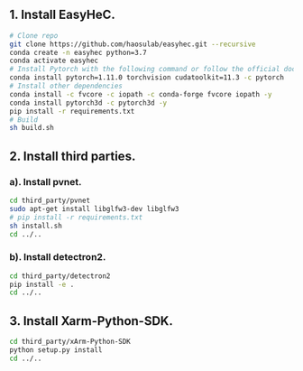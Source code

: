 ## 1. Install EasyHeC.

   ```bash
   # Clone repo
   git clone https://github.com/haosulab/easyhec.git --recursive
   conda create -n easyhec python=3.7
   conda activate easyhec
   # Install Pytorch with the following command or follow the official doc at https://pytorch.org/get-started/locally/.
   conda install pytorch=1.11.0 torchvision cudatoolkit=11.3 -c pytorch
   # Install other dependencies
   conda install -c fvcore -c iopath -c conda-forge fvcore iopath -y
   conda install pytorch3d -c pytorch3d -y
   pip install -r requirements.txt
   # Build
   sh build.sh
   ```

## 2. Install third parties.

### a). Install pvnet.

```bash
cd third_party/pvnet
sudo apt-get install libglfw3-dev libglfw3
# pip install -r requirements.txt
sh install.sh
cd ../..
```

### b). Install detectron2.

```bash
cd third_party/detectron2
pip install -e .
cd ../..
```

## 3. Install Xarm-Python-SDK.

```bash
cd third_party/xArm-Python-SDK
python setup.py install
cd ../..
```



